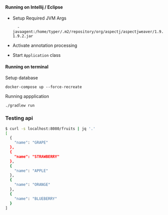 #### Running on Intellij / Eclipse

* Setup Required JVM Args

		-javaagent:/home/typer/.m2/repository/org/aspectj/aspectjweaver/1.9.2/aspectjweaver-1.9.2.jar

* Activate annotation processing
* Start `Application` class

#### Running on terminal

Setup database

	docker-compose up --force-recreate

Running appplication

	./gradlew run


### Testing api

```bash
$ curl -s localhost:8080/fruits | jq '.'
[
  {
    "name": "GRAPE"
  },
  {
    "name": "STRAWBERRY"
  },
  {
    "name": "APPLE"
  },
  {
    "name": "ORANGE"
  },
  {
    "name": "BLUEBERRY"
  }
]
```

